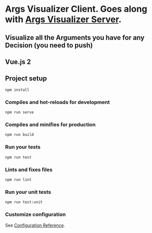 # Args Visualizer Client. Goes along with [Args Visualizer Server](https://github.com/jackal-hype/args-visualizer-server).
## Visualize all the Arguments you have for any Decision (you need to push)

## Vue.js 2
## Project setup
```
npm install
```

### Compiles and hot-reloads for development
```
npm run serve
```

### Compiles and minifies for production
```
npm run build
```

### Run your tests
```
npm run test
```

### Lints and fixes files
```
npm run lint
```

### Run your unit tests
```
npm run test:unit
```

### Customize configuration
See [Configuration Reference](https://cli.vuejs.org/config/).
